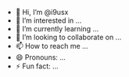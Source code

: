 - 👋 Hi, I’m @i9usx
- 👀 I’m interested in ...
- 🌱 I’m currently learning ...
- 💞️ I’m looking to collaborate on ...
- 📫 How to reach me ...
- 😄 Pronouns: ...
- ⚡ Fun fact: ...

<!---
i9usx/i9usx is a ✨ special ✨ repository because its `README.md` (this file) appears on your GitHub profile.
You can click the Preview link to take a look at your changes.
--->
